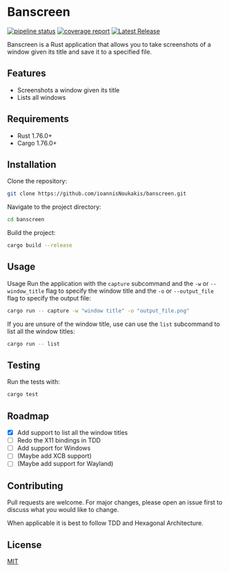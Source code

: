 # Banscreen

[![pipeline status](https://git.lab.me/banshee/banscreen/badges/main/pipeline.svg)](https://git.lab.me/banshee/banscreen/-/commits/main)
[![coverage report](https://git.lab.me/banshee/banscreen/badges/main/coverage.svg)](https://git.lab.me/banshee/banscreen/-/commits/main)
[![Latest Release](https://git.lab.me/banshee/banscreen/-/badges/release.svg)](https://git.lab.me/banshee/banscreen/-/releases)

Banscreen is a Rust application that allows you to take screenshots of a window given its title and save it to a
specified file.

## Features

- Screenshots a window given its title
- Lists all windows

## Requirements

- Rust 1.76.0+
- Cargo 1.76.0+

## Installation

Clone the repository:

```bash
git clone https://github.com/ioannisNoukakis/banscreen.git
```

Navigate to the project directory:

```bash
cd banscreen
```

Build the project:

```bash
cargo build --release
```

## Usage

Usage
Run the application with the `capture` subcommand and the `-w` or `--window_title` flag to specify the window title and the `-o` or `--output_file`
flag to specify the output file:

```bash
cargo run -- capture -w "window title" -o "output_file.png"
```

If you are unsure of the window title, use can use the `list` subcommand to list all the window titles:

```bash
cargo run -- list
```

## Testing

Run the tests with:

```bash
cargo test
```

## Roadmap

- [x] Add support to list all the window titles
- [ ] Redo the X11 bindings in TDD
- [ ] Add support for Windows
- [ ] (Maybe add XCB support)
- [ ] (Maybe add support for Wayland)

## Contributing
Pull requests are welcome. For major changes, please open an issue first to discuss what you would like to change.

When applicable it is best to follow TDD and Hexagonal Architecture.

## License

[MIT](https://choosealicense.com/licenses/mit/)